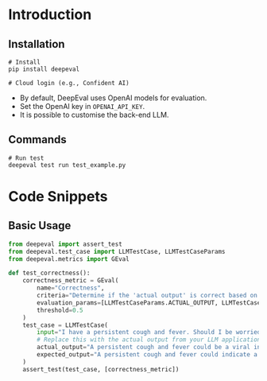 # Introduction
## Installation
```
# Install
pip install deepeval

# Cloud login (e.g., Confident AI)
```

- By default, DeepEval uses OpenAI models for evaluation.
- Set the OpenAI key in `OPENAI_API_KEY`.
- It is possible to customise the back-end LLM.

## Commands
```
# Run test
deepeval test run test_example.py
```

# Code Snippets
## Basic Usage
```python
from deepeval import assert_test
from deepeval.test_case import LLMTestCase, LLMTestCaseParams
from deepeval.metrics import GEval

def test_correctness():
    correctness_metric = GEval(
        name="Correctness",
        criteria="Determine if the 'actual output' is correct based on the 'expected output'.",
        evaluation_params=[LLMTestCaseParams.ACTUAL_OUTPUT, LLMTestCaseParams.EXPECTED_OUTPUT],
        threshold=0.5
    )
    test_case = LLMTestCase(
        input="I have a persistent cough and fever. Should I be worried?",
        # Replace this with the actual output from your LLM application
        actual_output="A persistent cough and fever could be a viral infection or something more serious. See a doctor if symptoms worsen or don't improve in a few days.",
        expected_output="A persistent cough and fever could indicate a range of illnesses, from a mild viral infection to more serious conditions like pneumonia or COVID-19. You should seek medical attention if your symptoms worsen, persist for more than a few days, or are accompanied by difficulty breathing, chest pain, or other concerning signs."
    )
    assert_test(test_case, [correctness_metric])
```